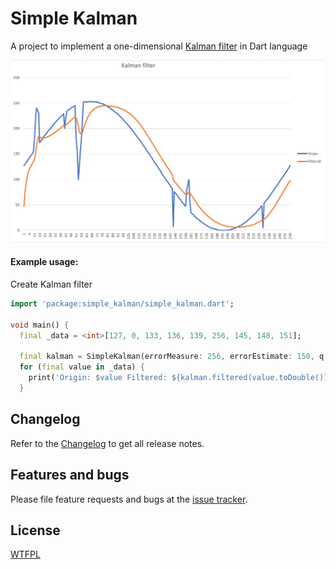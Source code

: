 # Simple Kalman

A project to implement a one-dimensional [Kalman filter](https://en.wikipedia.org/wiki/Kalman_filter) in Dart language

![photo](https://raw.githubusercontent.com/leech001/SimpleKalman/main/img/kalman.png)

#### Example usage:

Create Kalman filter

```dart
import 'package:simple_kalman/simple_kalman.dart';

void main() {
  final _data = <int>[127, 0, 133, 136, 139, 256, 145, 148, 151];
  
  final kalman = SimpleKalman(errorMeasure: 256, errorEstimate: 150, q: 0.9);
  for (final value in _data) {
    print('Origin: $value Filtered: ${kalman.filtered(value.toDouble())}');
  }
```


## Changelog  
  
Refer to the [Changelog](https://github.com/leech001/SimpleKalman/blob/main/CHANGELOG.md) to get all release notes.  
  
  
## Features and bugs  
  
Please file feature requests and bugs at the [issue tracker][tracker].
  
[tracker]: https://github.com/leech001/SimpleKalman/issues
  
  
## License  
  
[WTFPL](https://github.com/leech001/SimpleKalman/blob/main/LICENSE)  
